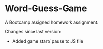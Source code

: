 # Word-Guess-Game
A Bootcamp assigned homework assignment.

Changes since last version:
- Added game start/ pause to JS file
